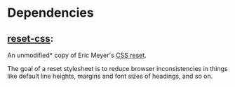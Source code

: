 # Dependencies

## [reset-css](https://www.npmjs.com/package/reset-css):
An unmodified* copy of Eric Meyer's [CSS reset](https://meyerweb.com/eric/tools/css/reset/).

The goal of a reset stylesheet is to reduce browser inconsistencies in things like default line heights, margins and font sizes of headings, and so on. 

